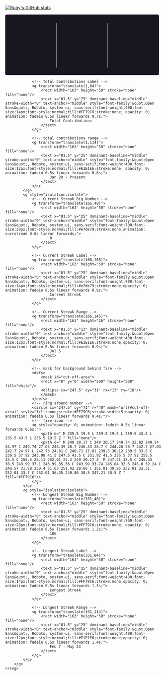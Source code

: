 
[![Ruby's GitHub stats](https://github-readme-stats.vercel.app/api?username=Rubyduzstuff)](https://github.com/Rubyduzstuff/github-readme-stats)

<svg xmlns="http://www.w3.org/2000/svg" xmlns:xlink="http://www.w3.org/1999/xlink" style="isolation:isolate" viewBox="0 0 495 195" width="495px" height="195px">
        <style>
            @import url(https://fonts.googleapis.com/css?family=Open+Sans:400,700);
            @keyframes currstreak {
                0% { font-size: 3px; opacity: 0.2; }
                80% { font-size: 34px; opacity: 1; }
                100% { font-size: 28px; opacity: 1; }
            }
            @keyframes fadein {
                0% { opacity: 0; }
                100% { opacity: 1; }
            }
        </style>
        <defs>
            <clipPath id="_clipPath_OZGVUqgkTHHpPTYeqOmK3uLgktRVSwWw">
                <rect width="495" height="195"/>
            </clipPath>
        </defs>
        <g clip-path="url(#_clipPath_OZGVUqgkTHHpPTYeqOmK3uLgktRVSwWw)">
            <g style="isolation:isolate">
                <path d="M 4.5 0 L 490.5 0 C 492.984 0 495 2.016 495 4.5 L 495 190.5 C 495 192.984 492.984 195 490.5 195 L 4.5 195 C 2.016 195 0 192.984 0 190.5 L 0 4.5 C 0 2.016 2.016 0 4.5 0 Z" style="stroke: #0000; fill: #191622;stroke-miterlimit:10;rx: 4.5;"/>
            </g>
            <g style="isolation:isolate">
                <line x1="330" y1="28" x2="330" y2="170" vector-effect="non-scaling-stroke" stroke-width="1" stroke="#e4e2e2" stroke-linejoin="miter" stroke-linecap="square" stroke-miterlimit="3"/>
                <line x1="165" y1="28" x2="165" y2="170" vector-effect="non-scaling-stroke" stroke-width="1" stroke="#e4e2e2" stroke-linejoin="miter" stroke-linecap="square" stroke-miterlimit="3"/>
            </g>
            <g style="isolation:isolate">
                <!-- Total Contributions Big Number -->
                <g transform="translate(1,48)">
                    <rect width="163" height="50" stroke="none" fill="none"/>
                    <text x="81.5" y="25" dominant-baseline="middle" stroke-width="0" text-anchor="middle" style="font-family:&quot;Open Sans&quot;, Roboto, system-ui, sans-serif;font-weight:700;font-size:28px;font-style:normal;fill:#FF79C6;stroke:none; opacity: 0; animation: fadein 0.5s linear forwards 0.6s;">
                        321
                    </text>
                </g>

                <!-- Total Contributions Label -->
                <g transform="translate(1,84)">
                    <rect width="163" height="50" stroke="none" fill="none"/>
                    <text x="81.5" y="25" dominant-baseline="middle" stroke-width="0" text-anchor="middle" style="font-family:&quot;Open Sans&quot;, Roboto, system-ui, sans-serif;font-weight:400;font-size:14px;font-style:normal;fill:#FF79C6;stroke:none; opacity: 0; animation: fadein 0.5s linear forwards 0.7s;">
                        Total Contributions
                    </text>
                </g>

                <!-- total contributions range -->
                <g transform="translate(1,114)">
                    <rect width="163" height="50" stroke="none" fill="none"/>
                    <text x="81.5" y="25" dominant-baseline="middle" stroke-width="0" text-anchor="middle" style="font-family:&quot;Open Sans&quot;, Roboto, system-ui, sans-serif;font-weight:400;font-size:12px;font-style:normal;fill:#E1E1E6;stroke:none; opacity: 0; animation: fadein 0.5s linear forwards 0.8s;">
                        Jan 29 - Present
                    </text>
                </g>
            </g>
            <g style="isolation:isolate">
                <!-- Current Streak Big Number -->
                <g transform="translate(166,48)">
                    <rect width="163" height="50" stroke="none" fill="none"/>
                    <text x="81.5" y="25" dominant-baseline="middle" stroke-width="0" text-anchor="middle" style="font-family:&quot;Open Sans&quot;, Roboto, system-ui, sans-serif;font-weight:700;font-size:28px;font-style:normal;fill:#e7de79;stroke:none;animation: currstreak 0.6s linear forwards;">
                        0
                    </text>
                </g>

                <!-- Current Streak Label -->
                <g transform="translate(166,108)">
                    <rect width="163" height="50" stroke="none" fill="none"/>
                    <text x="81.5" y="25" dominant-baseline="middle" stroke-width="0" text-anchor="middle" style="font-family:&quot;Open Sans&quot;, Roboto, system-ui, sans-serif;font-weight:700;font-size:14px;font-style:normal;fill:#e7de79;stroke:none;opacity: 0; animation: fadein 0.5s linear forwards 0.9s;">
                        Current Streak
                    </text>
                </g>

                <!-- Current Streak Range -->
                <g transform="translate(166,145)">
                    <rect width="163" height="26" stroke="none" fill="none"/>
                    <text x="81.5" y="13" dominant-baseline="middle" stroke-width="0" text-anchor="middle" style="font-family:&quot;Open Sans&quot;, Roboto, system-ui, sans-serif;font-weight:400;font-size:12px;font-style:normal;fill:#E1E1E6;stroke:none;opacity: 0; animation: fadein 0.5s linear forwards 0.9s;">
                        Jul 5
                    </text>
                </g>

                <!-- mask for background behind fire -->
                <defs>
                    <mask id="cut-off-area">
                    <rect x="0" y="0" width="500" height="500" fill="white"/>
                    <ellipse cx="247.5" cy="31" rx="13" ry="18"/>
                    </mask>
                </defs>
                <!-- ring around number -->
                <circle cx="247.5" cy="71" r="40" mask="url(#cut-off-area)" style="fill:none;stroke:#FF79C6;stroke-width:5;opacity: 0; animation: fadein 0.5s linear forwards 0.4s;"/>
                <!-- fire icon -->
                <g style="opacity: 0; animation: fadein 0.5s linear forwards 0.6s;">
                    <path d=" M 235.5 19.5 L 259.5 19.5 L 259.5 43.5 L 235.5 43.5 L 235.5 19.5 Z " fill="none"/>
                    <path d=" M 249 20.17 C 249 20.17 249.74 22.82 249.74 24.97 C 249.74 27.03 248.39 28.7 246.33 28.7 C 244.26 28.7 242.7 27.03 242.7 24.97 L 242.73 24.61 C 240.71 27.01 239.5 30.12 239.5 33.5 C 239.5 37.92 243.08 41.5 247.5 41.5 C 251.92 41.5 255.5 37.92 255.5 33.5 C 255.5 28.11 252.91 23.3 249 20.17 Z  M 247.21 38.5 C 245.43 38.5 243.99 37.1 243.99 35.36 C 243.99 33.74 245.04 32.6 246.8 32.24 C 248.57 31.88 250.4 31.03 251.42 29.66 C 251.81 30.95 252.01 32.31 252.01 33.7 C 252.01 36.35 249.86 38.5 247.21 38.5 Z " fill="#FF79C6"/>
                </g>
            </g>
            <g style="isolation:isolate">
                <!-- Longest Streak Big Number -->
                <g transform="translate(331,48)">
                    <rect width="163" height="50" stroke="none" fill="none"/>
                    <text x="81.5" y="25" dominant-baseline="middle" stroke-width="0" text-anchor="middle" style="font-family:&quot;Open Sans&quot;, Roboto, system-ui, sans-serif;font-weight:700;font-size:28px;font-style:normal;fill:#FF79C6;stroke:none; opacity: 0; animation: fadein 0.5s linear forwards 1.2s;">
                        106
                    </text>
                </g>

                <!-- Longest Streak Label -->
                <g transform="translate(331,84)">
                    <rect width="163" height="50" stroke="none" fill="none"/>
                    <text x="81.5" y="25" dominant-baseline="middle" stroke-width="0" text-anchor="middle" style="font-family:&quot;Open Sans&quot;, Roboto, system-ui, sans-serif;font-weight:400;font-size:14px;font-style:normal;fill:#FF79C6;stroke:none;opacity: 0; animation: fadein 0.5s linear forwards 1.3s;">
                        Longest Streak
                    </text>
                </g>

                <!-- Longest Streak Range -->
                <g transform="translate(331,114)">
                    <rect width="163" height="50" stroke="none" fill="none"/>
                    <text x="81.5" y="25" dominant-baseline="middle" stroke-width="0" text-anchor="middle" style="font-family:&quot;Open Sans&quot;, Roboto, system-ui, sans-serif;font-weight:400;font-size:12px;font-style:normal;fill:#E1E1E6;stroke:none;opacity: 0; animation: fadein 0.5s linear forwards 1.4s;">
                        Feb 7 - May 23
                    </text>
                </g>
            </g>
        </g>
    </svg>

